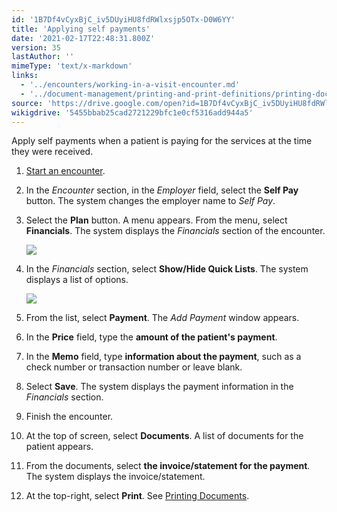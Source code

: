 ```yaml
---
id: '1B7Df4vCyxBjC_iv5DUyiHU8fdRWlxsjp5OTx-D0W6YY'
title: 'Applying self payments'
date: '2021-02-17T22:48:31.800Z'
version: 35
lastAuthor: ''
mimeType: 'text/x-markdown'
links:
  - '../encounters/working-in-a-visit-encounter.md'
  - '../document-management/printing-and-print-definitions/printing-documents.md'
source: 'https://drive.google.com/open?id=1B7Df4vCyxBjC_iv5DUyiHU8fdRWlxsjp5OTx-D0W6YY'
wikigdrive: '5455bbab25cad2721229bfc1e0cf5316add944a5'
---
```

Apply self payments when a patient is paying for the services at the time they were received.

1. [Start an encounter](../encounters/working-in-a-visit-encounter.md).
2. In the <em>Encounter</em> section, in the <em>Employer</em> field, select the <strong>Self Pay</strong> button. The system changes the employer name to <em>Self Pay</em>.
3. Select the <strong>Plan</strong> button. A menu appears. From the menu, select <strong>Financials</strong>. The system displays the <em>Financials</em> section of the encounter.

    ![](../applying-self-payments.assets/382e93b01551efb128a79e5a68b1c179.png)
4. In the <em>Financials</em> section, select <strong>Show/Hide Quick Lists</strong>. The system displays a list of options.

    ![](../applying-self-payments.assets/69a4831f9bfb7fd17961ece914aaa13b.png)
5. From the list, select <strong>Payment</strong>. The <em>Add Payment</em> window appears.
6. In the <strong>Price</strong> field, type the <strong>amount of the patient's payment</strong>.
7. In the <strong>Memo</strong> field, type <strong>information about the payment</strong>, such as a check number or transaction number or leave blank.
8. Select <strong>Save</strong>. The system displays the payment information in the <em>Financials</em> section.
9. Finish the encounter.
10. At the top of screen, select <strong>Documents</strong>. A list of documents for the patient appears.
11. From the documents, select <strong>the invoice/statement for the payment</strong>. The system displays the invoice/statement.
12. At the top-right, select <strong>Print</strong>. See [Printing Documents](../document-management/printing-and-print-definitions/printing-documents.md).
